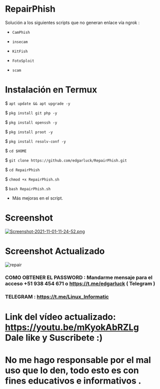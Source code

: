 # RepairPhish
Solución a los siguientes scripts que no generan enlace vía ngrok :

 * `CamPhish`

 * `insecam`

 * `KitFish`

 * `FotoSploit`

 * `scam`

# Instalación en Termux

$ `apt update && apt upgrade -y`

$ `pkg install git php -y`

$ `pkg install openssh -y`

$ `pkg install proot -y`

$ `pkg install resolv-conf -y`

$ `cd $HOME`

$ `git clone https://github.com/edgarluck/RepairPhish.git`

$ `cd RepairPhish`

$ `chmod +x RepairPhish.sh`

$ `bash RepairPhish.sh`

* Más mejoras en el script.

# Screenshot 
[![Screenshot-2021-11-01-11-24-52.png](https://i.postimg.cc/zDs304Xj/Screenshot-2021-11-01-11-24-52.png)](https://postimg.cc/LhVHsCPY)

# Screenshot Actualizado
![repair](https://user-images.githubusercontent.com/76820660/164955880-dbde2022-3071-470e-af85-3cdda44f9140.jpg)


### COMO OBTENER EL PASSWORD : Mandarme mensaje para el acceso +51 938 454 671 o https://t.me/edgarluck ( Telegram )
### TELEGRAM : https://t.me/Linux_Informatic


# Link del vídeo actualizado: https://youtu.be/mKyokAbRZLg Dale like y Suscribete :)

# No me hago responsable por el mal uso que lo den, todo esto es con fines educativos e informativos .
